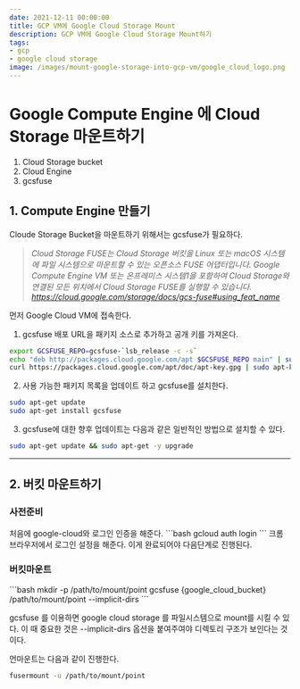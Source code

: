 ```yaml
---
date: 2021-12-11 00:00:00
title: GCP VM에 Google Cloud Storage Mount
description: GCP VM에 Google Cloud Storage Mount하기
tags:
- gcp
- google cloud storage
image: /images/mount-google-storage-into-gcp-vm/google_cloud_logo.png
---
```


<!-- 포스트 이미지 폴더: /images/mount-google-storage-into-gcp-vm/ -->
<h1>Google Compute Engine 에 Cloud Storage 마운트하기</h1>

<ol>
  <li>Cloud Storage bucket</li>
  <li>Cloud Engine</li>
  <li>gcsfuse</li>
</ol>

<h2>1. Compute Engine 만들기</h2>
Cloude Storage Bucket을 마운트하기 위해서는 gcsfuse가 필요하다.

<blockquote>
  <em>Cloud Storage FUSE는 Cloud Storage 버킷을 Linux 또는 macOS 시스템에 파일 시스템으로 마운트할 수 있는 오픈소스 FUSE 어댑터입니다. Google Compute Engine VM 또는 온프레미스 시스템1을 포함하여 Cloud Storage와 연결된 모든 위치에서 Cloud Storage FUSE를 실행할 수 있습니다.
  <a
    href="https://cloud.google.com/storage/docs/gcs-fuse#using_feat_name">https://cloud.google.com/storage/docs/gcs-fuse#using_feat_name</a>  
  </em>
</blockquote>

먼저 Google Cloud VM에 접속한다.

1. gcsfuse 배포 URL을 패키지 소스로 추가하고 공개 키를 가져온다.
```bash
export GCSFUSE_REPO=gcsfuse-`lsb_release -c -s`
echo "deb http://packages.cloud.google.com/apt $GCSFUSE_REPO main" | sudo tee /etc/apt/sources.list.d/gcsfuse.list
curl https://packages.cloud.google.com/apt/doc/apt-key.gpg | sudo apt-key add -
```

2. 사용 가능한 패키지 목록을 업데이트 하고 gcsfuse를 설치한다.
```bash
sudo apt-get update
sudo apt-get install gcsfuse
```

3. gcsfuse에 대한 향후 업데이트는 다음과 같은 일반적인 방법으로 설치할 수 있다. 
```bash
sudo apt-get update && sudo apt-get -y upgrade
```

<hr/>

<h2>2. 버킷 마운트하기</h2>
<h3>사전준비</h3>
처음에 google-cloud와 로그인 인증을 해준다.
```bash
gcloud auth login
```
크롬 브라우저에서 로그인 설정을 해준다. 이게 완료되어야 다음단계로 진행된다.
<h3>버킷마운트</h3>
```bash
mkdir -p /path/to/mount/point
gcsfuse {google_cloud_bucket} /path/to/mount/point --implicit-dirs
```

gcsfuse 를 이용하면 google cloud storage 를 파일시스템으로 mount를 시킬 수 있다. 이 때 중요한 것은 --implicit-dirs 옵션을 붙여주여야 디렉토리 구조가 보인다는 것이다.

언마운트는 다음과 같이 진행한다.
```bash
fusermount -u /path/to/mount/point
```